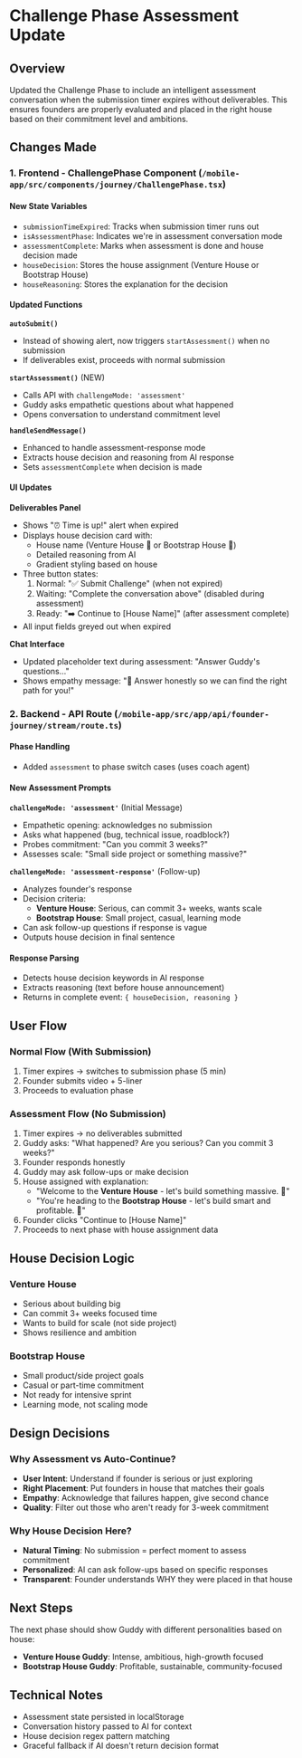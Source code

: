 # Challenge Phase Assessment Update

## Overview
Updated the Challenge Phase to include an intelligent assessment conversation when the submission timer expires without deliverables. This ensures founders are properly evaluated and placed in the right house based on their commitment level and ambitions.

## Changes Made

### 1. Frontend - ChallengePhase Component (`/mobile-app/src/components/journey/ChallengePhase.tsx`)

#### New State Variables
- `submissionTimeExpired`: Tracks when submission timer runs out
- `isAssessmentPhase`: Indicates we're in assessment conversation mode
- `assessmentComplete`: Marks when assessment is done and house decision made
- `houseDecision`: Stores the house assignment (Venture House or Bootstrap House)
- `houseReasoning`: Stores the explanation for the decision

#### Updated Functions

**`autoSubmit()`**
- Instead of showing alert, now triggers `startAssessment()` when no submission
- If deliverables exist, proceeds with normal submission

**`startAssessment()`** (NEW)
- Calls API with `challengeMode: 'assessment'`
- Guddy asks empathetic questions about what happened
- Opens conversation to understand commitment level

**`handleSendMessage()`**
- Enhanced to handle assessment-response mode
- Extracts house decision and reasoning from AI response
- Sets `assessmentComplete` when decision is made

#### UI Updates

**Deliverables Panel**
- Shows "⏰ Time is up!" alert when expired
- Displays house decision card with:
  - House name (Venture House 🏰 or Bootstrap House 🏡)
  - Detailed reasoning from AI
  - Gradient styling based on house
- Three button states:
  1. Normal: "✅ Submit Challenge" (when not expired)
  2. Waiting: "Complete the conversation above" (disabled during assessment)
  3. Ready: "➡️ Continue to [House Name]" (after assessment complete)
- All input fields greyed out when expired

**Chat Interface**
- Updated placeholder text during assessment: "Answer Guddy's questions..."
- Shows empathy message: "💬 Answer honestly so we can find the right path for you!"

### 2. Backend - API Route (`/mobile-app/src/app/api/founder-journey/stream/route.ts`)

#### Phase Handling
- Added `assessment` to phase switch cases (uses coach agent)

#### New Assessment Prompts

**`challengeMode: 'assessment'`** (Initial Message)
- Empathetic opening: acknowledges no submission
- Asks what happened (bug, technical issue, roadblock?)
- Probes commitment: "Can you commit 3 weeks?"
- Assesses scale: "Small side project or something massive?"

**`challengeMode: 'assessment-response'`** (Follow-up)
- Analyzes founder's response
- Decision criteria:
  - **Venture House**: Serious, can commit 3+ weeks, wants scale
  - **Bootstrap House**: Small project, casual, learning mode
- Can ask follow-up questions if response is vague
- Outputs house decision in final sentence

#### Response Parsing
- Detects house decision keywords in AI response
- Extracts reasoning (text before house announcement)
- Returns in complete event: `{ houseDecision, reasoning }`

## User Flow

### Normal Flow (With Submission)
1. Timer expires → switches to submission phase (5 min)
2. Founder submits video + 5-liner
3. Proceeds to evaluation phase

### Assessment Flow (No Submission)
1. Timer expires → no deliverables submitted
2. Guddy asks: "What happened? Are you serious? Can you commit 3 weeks?"
3. Founder responds honestly
4. Guddy may ask follow-ups or make decision
5. House assigned with explanation:
   - "Welcome to the **Venture House** - let's build something massive. 🏰"
   - "You're heading to the **Bootstrap House** - let's build smart and profitable. 🏡"
6. Founder clicks "Continue to [House Name]"
7. Proceeds to next phase with house assignment data

## House Decision Logic

### Venture House
- Serious about building big
- Can commit 3+ weeks focused time
- Wants to build for scale (not side project)
- Shows resilience and ambition

### Bootstrap House
- Small product/side project goals
- Casual or part-time commitment
- Not ready for intensive sprint
- Learning mode, not scaling mode

## Design Decisions

### Why Assessment vs Auto-Continue?
- **User Intent**: Understand if founder is serious or just exploring
- **Right Placement**: Put founders in house that matches their goals
- **Empathy**: Acknowledge that failures happen, give second chance
- **Quality**: Filter out those who aren't ready for 3-week commitment

### Why House Decision Here?
- **Natural Timing**: No submission = perfect moment to assess commitment
- **Personalized**: AI can ask follow-ups based on specific responses
- **Transparent**: Founder understands WHY they were placed in that house

## Next Steps

The next phase should show Guddy with different personalities based on house:
- **Venture House Guddy**: Intense, ambitious, high-growth focused
- **Bootstrap House Guddy**: Profitable, sustainable, community-focused

## Technical Notes

- Assessment state persisted in localStorage
- Conversation history passed to AI for context
- House decision regex pattern matching
- Graceful fallback if AI doesn't return decision format
